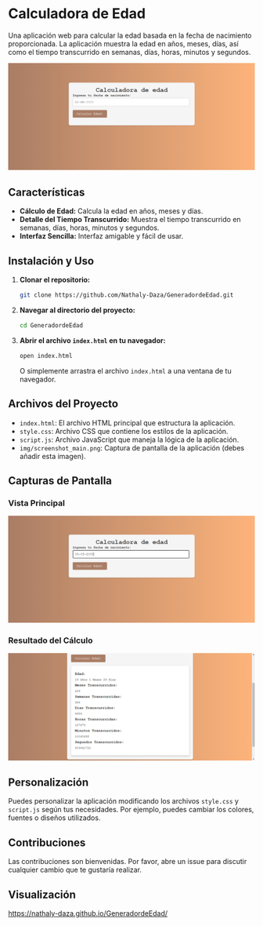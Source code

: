 # Calculadora de Edad

Una aplicación web para calcular la edad basada en la fecha de nacimiento proporcionada. La aplicación muestra la edad en años, meses, días, así como el tiempo transcurrido en semanas, días, horas, minutos y segundos.

![Vista principal de la aplicación](./img/principal.png)

## Características

- **Cálculo de Edad:** Calcula la edad en años, meses y días.
- **Detalle del Tiempo Transcurrido:** Muestra el tiempo transcurrido en semanas, días, horas, minutos y segundos.
- **Interfaz Sencilla:** Interfaz amigable y fácil de usar.

## Instalación y Uso

1. **Clonar el repositorio:**
   ```bash
   git clone https://github.com/Nathaly-Daza/GeneradordeEdad.git
   ```

2. **Navegar al directorio del proyecto:**
   ```bash
   cd GeneradordeEdad
   ```

3. **Abrir el archivo `index.html` en tu navegador:**
   ```bash
   open index.html
   ```
   O simplemente arrastra el archivo `index.html` a una ventana de tu navegador.

## Archivos del Proyecto

- `index.html`: El archivo HTML principal que estructura la aplicación.
- `style.css`: Archivo CSS que contiene los estilos de la aplicación.
- `script.js`: Archivo JavaScript que maneja la lógica de la aplicación.
- `img/screenshot_main.png`: Captura de pantalla de la aplicación (debes añadir esta imagen).

## Capturas de Pantalla

### Vista Principal

![Vista Principal](./img/Fecha.png)

### Resultado del Cálculo

![Resultado del Cálculo](./img/muestra.png)

## Personalización

Puedes personalizar la aplicación modificando los archivos `style.css` y `script.js` según tus necesidades. Por ejemplo, puedes cambiar los colores, fuentes o diseños utilizados.

## Contribuciones

Las contribuciones son bienvenidas. Por favor, abre un issue para discutir cualquier cambio que te gustaría realizar.

## Visualización

https://nathaly-daza.github.io/GeneradordeEdad/
